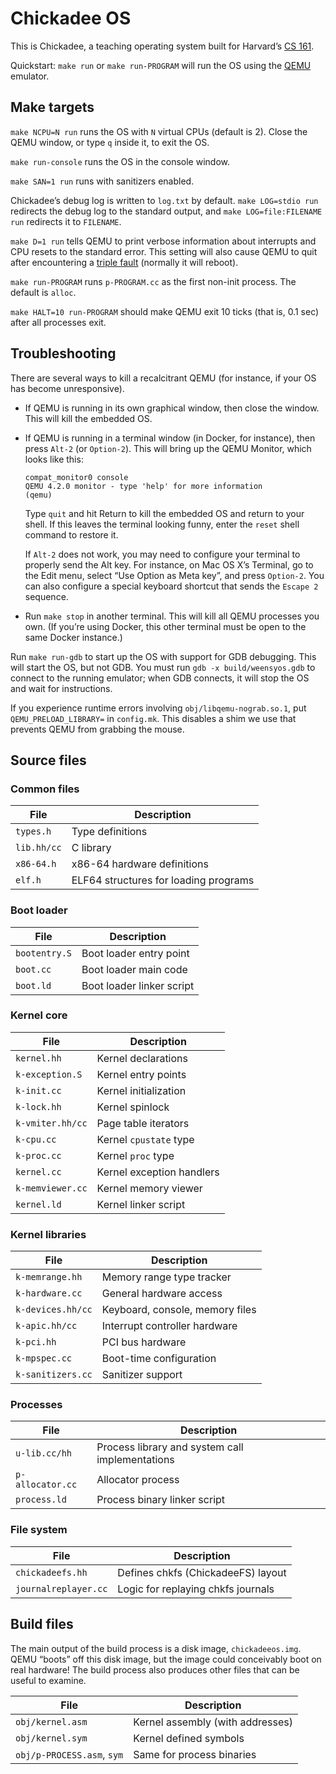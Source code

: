 # Chickadee OS

This is Chickadee, a teaching operating system built for Harvard’s
[CS 161].

Quickstart: `make run` or `make run-PROGRAM` will run the OS using the
[QEMU] emulator.

## Make targets

`make NCPU=N run` runs the OS with `N` virtual CPUs (default is 2). Close
the QEMU window, or type `q` inside it, to exit the OS.

`make run-console` runs the OS in the console window.

`make SAN=1 run` runs with sanitizers enabled.

Chickadee’s debug log is written to `log.txt` by default. `make LOG=stdio run` redirects the debug log to the standard output, and
`make LOG=file:FILENAME run` redirects it to `FILENAME`.

`make D=1 run` tells QEMU to print verbose information about interrupts
and CPU resets to the standard error. This setting will also cause QEMU to
quit after encountering a [triple fault][] (normally it will reboot).

`make run-PROGRAM` runs `p-PROGRAM.cc` as the first non-init process. The
default is `alloc`.

`make HALT=10 run-PROGRAM` should make QEMU exit 10 ticks (that is, 0.1 sec)
after all processes exit.

## Troubleshooting

There are several ways to kill a recalcitrant QEMU (for instance, if your
OS has become unresponsive).

- If QEMU is running in its own graphical window, then close the window. This
  will kill the embedded OS.

- If QEMU is running in a terminal window (in Docker, for instance), then
  press `Alt-2` (or `Option-2`). This will bring up the QEMU Monitor, which
  looks like this:

  ```
  compat_monitor0 console
  QEMU 4.2.0 monitor - type 'help' for more information
  (qemu)
  ```

  Type `quit` and hit Return to kill the embedded OS and return to your
  shell. If this leaves the terminal looking funny, enter the `reset` shell
  command to restore it.

  If `Alt-2` does not work, you may need to configure your terminal to
  properly send the Alt key. For instance, on Mac OS X’s Terminal, go to the
  Edit menu, select “Use Option as Meta key”, and press `Option-2`. You can
  also configure a special keyboard shortcut that sends the `Escape 2`
  sequence.

- Run `make stop` in another terminal. This will kill all QEMU processes you
  own. (If you’re using Docker, this other terminal must be open to the same
  Docker instance.)

Run `make run-gdb` to start up the OS with support for GDB debugging. This
will start the OS, but not GDB. You must run `gdb -x build/weensyos.gdb` to
connect to the running emulator; when GDB connects, it will stop the OS and
wait for instructions.

If you experience runtime errors involving `obj/libqemu-nograb.so.1`, put
`QEMU_PRELOAD_LIBRARY=` in `config.mk`. This disables a shim we use that
prevents QEMU from grabbing the mouse.

## Source files

### Common files

| File        | Description                           |
| ----------- | ------------------------------------- |
| `types.h`   | Type definitions                      |
| `lib.hh/cc` | C library                             |
| `x86-64.h`  | x86-64 hardware definitions           |
| `elf.h`     | ELF64 structures for loading programs |

### Boot loader

| File          | Description               |
| ------------- | ------------------------- |
| `bootentry.S` | Boot loader entry point   |
| `boot.cc`     | Boot loader main code     |
| `boot.ld`     | Boot loader linker script |

### Kernel core

| File             | Description               |
| ---------------- | ------------------------- |
| `kernel.hh`      | Kernel declarations       |
| `k-exception.S`  | Kernel entry points       |
| `k-init.cc`      | Kernel initialization     |
| `k-lock.hh`      | Kernel spinlock           |
| `k-vmiter.hh/cc` | Page table iterators      |
| `k-cpu.cc`       | Kernel `cpustate` type    |
| `k-proc.cc`      | Kernel `proc` type        |
| `kernel.cc`      | Kernel exception handlers |
| `k-memviewer.cc` | Kernel memory viewer      |
| `kernel.ld`      | Kernel linker script      |

### Kernel libraries

| File              | Description                     |
| ----------------- | ------------------------------- |
| `k-memrange.hh`   | Memory range type tracker       |
| `k-hardware.cc`   | General hardware access         |
| `k-devices.hh/cc` | Keyboard, console, memory files |
| `k-apic.hh/cc`    | Interrupt controller hardware   |
| `k-pci.hh`        | PCI bus hardware                |
| `k-mpspec.cc`     | Boot-time configuration         |
| `k-sanitizers.cc` | Sanitizer support               |

### Processes

| File             | Description                                     |
| ---------------- | ----------------------------------------------- |
| `u-lib.cc/hh`    | Process library and system call implementations |
| `p-allocator.cc` | Allocator process                               |
| `process.ld`     | Process binary linker script                    |

### File system

| File                 | Description                        |
| -------------------- | ---------------------------------- |
| `chickadeefs.hh`     | Defines chkfs (ChickadeeFS) layout |
| `journalreplayer.cc` | Logic for replaying chkfs journals |

## Build files

The main output of the build process is a disk image,
`chickadeeos.img`. QEMU “boots” off this disk image, but the image
could conceivably boot on real hardware! The build process also
produces other files that can be useful to examine.

| File                       | Description                      |
| -------------------------- | -------------------------------- |
| `obj/kernel.asm`           | Kernel assembly (with addresses) |
| `obj/kernel.sym`           | Kernel defined symbols           |
| `obj/p-PROCESS.asm`, `sym` | Same for process binaries        |

[cs 161]: https://read.seas.harvard.edu/cs161/2021/
[triple fault]: https://en.wikipedia.org/wiki/Triple_fault
[qemu]: https://qemu.org/
[homebrew]: https://brew.sh/
